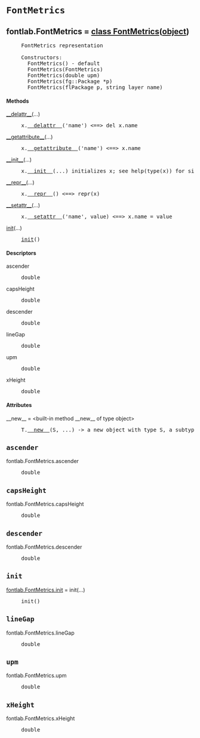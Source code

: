 

<a name="fontlab.FontMetrics"></a>

# `FontMetrics`


<dt class="class"><h2><span class="class-name">fontlab.FontMetrics</span> = <a name="fontlab.FontMetrics" href="#fontlab.FontMetrics">class FontMetrics</a>(<a href="./__builtin__.html#object">object</a>)</h2></dt><dd class="class"><dd>


<pre class="doc" markdown="0">FontMetrics representation

Constructors:
  FontMetrics() - default
  FontMetrics(FontMetrics)
  FontMetrics(double upm)
  FontMetrics(fg::Package *p)
  FontMetrics(flPackage p, string layer_name)</pre>


</dd><h4 class="head-methods">Methods </h4><dl class="function"><dt><a name="FontMetrics-__delattr__" href="#FontMetrics-__delattr__"><span class="function-name">__delattr__</span></a><span class="argspec">(...)</span></dt><dd>

<pre class="doc" markdown="0">x.<a href="#fontlab.FontMetrics-__delattr__">__delattr__</a>('name') <==> del x.name</pre>

</dd></dl>
<dl class="function"><dt><a name="FontMetrics-__getattribute__" href="#FontMetrics-__getattribute__"><span class="function-name">__getattribute__</span></a><span class="argspec">(...)</span></dt><dd>

<pre class="doc" markdown="0">x.<a href="#fontlab.FontMetrics-__getattribute__">__getattribute__</a>('name') <==> x.name</pre>

</dd></dl>
<dl class="function"><dt><a name="FontMetrics-__init__" href="#FontMetrics-__init__"><span class="function-name">__init__</span></a><span class="argspec">(...)</span></dt><dd>

<pre class="doc" markdown="0">x.<a href="#fontlab.FontMetrics-__init__">__init__</a>(...) initializes x; see help(type(x)) for signature</pre>

</dd></dl>
<dl class="function"><dt><a name="FontMetrics-__repr__" href="#FontMetrics-__repr__"><span class="function-name">__repr__</span></a><span class="argspec">(...)</span></dt><dd>

<pre class="doc" markdown="0">x.<a href="#fontlab.FontMetrics-__repr__">__repr__</a>() <==> repr(x)</pre>

</dd></dl>
<dl class="function"><dt><a name="FontMetrics-__setattr__" href="#FontMetrics-__setattr__"><span class="function-name">__setattr__</span></a><span class="argspec">(...)</span></dt><dd>

<pre class="doc" markdown="0">x.<a href="#fontlab.FontMetrics-__setattr__">__setattr__</a>('name', value) <==> x.name = value</pre>

</dd></dl>
<dl class="function"><dt><a name="FontMetrics-init" href="#FontMetrics-init"><span class="function-name">init</span></a><span class="argspec">(...)</span></dt><dd>

<pre class="doc" markdown="0"><a href="#fontlab.FontMetrics-init">init</a>()</pre>

</dd></dl>

  <h4 class="head-desc">Descriptors </h4><dl class="descriptor"><dt>ascender</dt>
<dd>

<pre class="doc" markdown="0">double</pre>

</dd>
</dl>
<dl class="descriptor"><dt>capsHeight</dt>
<dd>

<pre class="doc" markdown="0">double</pre>

</dd>
</dl>
<dl class="descriptor"><dt>descender</dt>
<dd>

<pre class="doc" markdown="0">double</pre>

</dd>
</dl>
<dl class="descriptor"><dt>lineGap</dt>
<dd>

<pre class="doc" markdown="0">double</pre>

</dd>
</dl>
<dl class="descriptor"><dt>upm</dt>
<dd>

<pre class="doc" markdown="0">double</pre>

</dd>
</dl>
<dl class="descriptor"><dt>xHeight</dt>
<dd>

<pre class="doc" markdown="0">double</pre>

</dd>
</dl>

  <h4 class="head-attrs">Attributes </h4><dl><dt><span class="other-name">__new__</span> = &lt;built-in method __new__ of type object&gt;<dd>

<pre class="doc" markdown="0">T.<a href="#fontlab.FontMetrics-__new__">__new__</a>(S, ...) -> a new object with type S, a subtype of T</pre>

</dd></dl>
</dd>


<a name="fontlab.FontMetrics.ascender"></a>

## `ascender`


<dl class="descriptor"><dt>fontlab.FontMetrics.ascender</dt>
<dd>

<pre class="doc" markdown="0">double</pre>

</dd>
</dl>



<a name="fontlab.FontMetrics.capsHeight"></a>

## `capsHeight`


<dl class="descriptor"><dt>fontlab.FontMetrics.capsHeight</dt>
<dd>

<pre class="doc" markdown="0">double</pre>

</dd>
</dl>



<a name="fontlab.FontMetrics.descender"></a>

## `descender`


<dl class="descriptor"><dt>fontlab.FontMetrics.descender</dt>
<dd>

<pre class="doc" markdown="0">double</pre>

</dd>
</dl>



<a name="fontlab.FontMetrics.init"></a>

## `init`


<dl class="function"><dt><a name="-fontlab.FontMetrics.init" href="#-fontlab.FontMetrics.init"><span class="function-name">fontlab.FontMetrics.init</span></a> = init<span class="argspec">(...)</span></dt><dd>

<pre class="doc" markdown="0">init()</pre>

</dd></dl>



<a name="fontlab.FontMetrics.lineGap"></a>

## `lineGap`


<dl class="descriptor"><dt>fontlab.FontMetrics.lineGap</dt>
<dd>

<pre class="doc" markdown="0">double</pre>

</dd>
</dl>



<a name="fontlab.FontMetrics.upm"></a>

## `upm`


<dl class="descriptor"><dt>fontlab.FontMetrics.upm</dt>
<dd>

<pre class="doc" markdown="0">double</pre>

</dd>
</dl>



<a name="fontlab.FontMetrics.xHeight"></a>

## `xHeight`


<dl class="descriptor"><dt>fontlab.FontMetrics.xHeight</dt>
<dd>

<pre class="doc" markdown="0">double</pre>

</dd>
</dl>

